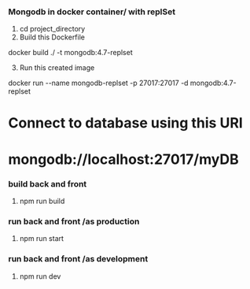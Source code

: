 ### Mongodb in docker container/ with replSet
1. cd project_directory
2. Build this Dockerfile

docker build ./ -t mongodb:4.7-replset

3. Run this created image

docker run --name mongodb-replset -p 27017:27017 -d mongodb:4.7-replset

# Connect to database using this URI
# mongodb://localhost:27017/myDB

### build back and front 
1. npm run build

### run back and front /as production
1. npm run start

### run back and front /as development
1. npm run dev
